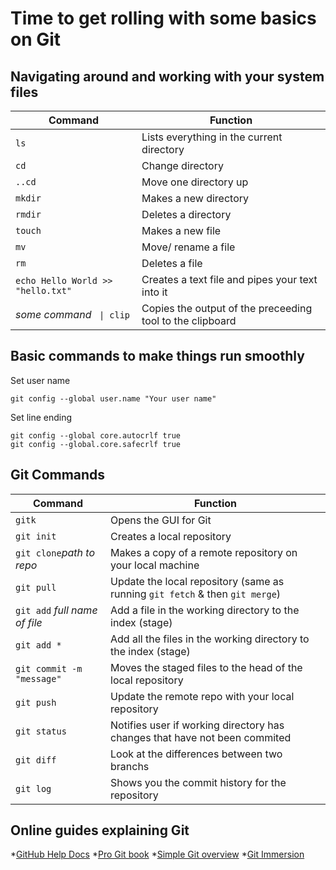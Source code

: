 # Time to get rolling with some basics on Git

## Navigating around and working with your system files 

Command | Function
------- | --------
```ls```| Lists everything in the current directory
```cd```| Change directory
```..cd```| Move one directory up
```mkdir```| Makes a new directory
```rmdir```| Deletes a directory
```touch```| Makes a new file
```mv```| Move/ rename a file
```rm```| Deletes a file
```echo Hello World >> "hello.txt"```| Creates a text file and pipes your text into it
*some command* ``` \| clip``` | Copies the output of the preceeding tool to the clipboard


## Basic commands to make things run smoothly  
Set user name

```
git config --global user.name "Your user name"
```

Set line ending
```
git config --global core.autocrlf true
git config --global.core.safecrlf true
```

## Git Commands

Command | Function
------- | --------
```gitk``` | Opens the GUI for Git
```git init``` | Creates a local repository
```git clone```*path to repo* | Makes a copy of a remote repository on your local machine
```git pull``` | Update the local repository (same as running ```git fetch``` & then ```git merge```)
```git add``` *full name of file* | Add a file in the working directory to the index (stage)
```git add *``` | Add all the files in the working directory to the index (stage)
```git commit -m "message"```| Moves the staged files to the head of the local repository
```git push```| Update the remote repo with your local repository
```git status``` | Notifies user if working directory has changes that have not been commited
```git diff``` | Look at the differences between two branchs
```git log``` | Shows you the commit history for the repository

## Online guides explaining Git

*[GitHub Help Docs](https://help.github.com/)
*[Pro Git book](https://git-scm.com/book/en/v2)
*[Simple Git overview](http://rogerdudler.github.io/git-guide/)
*[Git Immersion](http://gitimmersion.com/lab_01.html)

